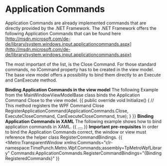 # Application Commands
Application Commands are already implemented commands that are directly provided by the .NET Framework. The .NET Framework offers the following Application Commands that can be found here [http://msdn.microsoft.com/de-de/library/system.windows.input.applicationcommands.aspx](http://msdn.microsoft.com/de-de/library/system.windows.input.applicationcommands.aspx)

The most important of the list, is the Close Command. For those standard commands, no ICommand property has to be created in the view model. The base view model offers a possibility to bind them directly to an Execute and CanExecute method.

**Binding Application Commands in the view model**
The following Example from the MainWindowViewModelBase class binds the Application Command Close to the view model.
{{
public override void Initialize()
{
    // This method registers the WPF Command Close
   RegisterApplicationCommand(ApplicationCommands.Close, ExecuteCloseCommand, CanExecuteCloseCommand, true);
}
}}
**Binding Application Commands in XAML**
The following example shows how to bind application commands in XAML.
{{
<Button x:Name="CloseButton" 
       Style="{StaticResource ChromeButtonStyle}" 
       Padding="4"
       Command="ApplicationCommands.Close" 
       x:Uid="CloseButton">
       <TextBlock TextWrapping="Wrap" Text="r" FontFamily="Webdings" Foreground="#FF919191" FontSize="11" x:Uid="r_TextBlock" />
</Button>
}}
**Important pre-requisites**
In order to bind the Application Commands correct, the window or view must reference the helper class RegisterCommandBindings.
{{
<Metro:TransparentWindow
xmlns:Commands="clr-namespace:TimePunch.Metro.Wpf.Commands;assembly=TpMetroWpfLibrary" 
Commands:ApplicationCommands.RegisterCommandBindings="{Binding RegisteredCommands}"
}}